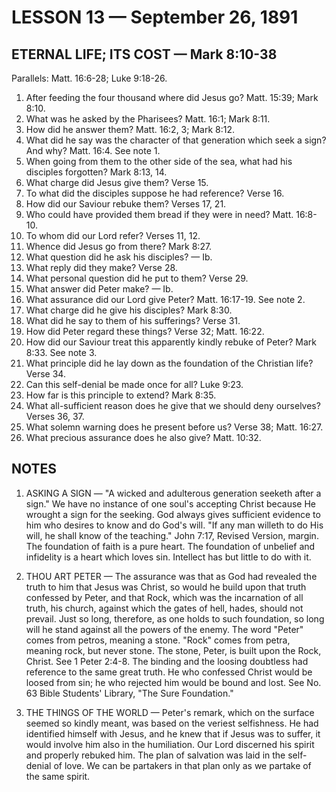# LESSON 13 — September 26, 1891

## ETERNAL LIFE; ITS COST — Mark 8:10-38

Parallels: Matt. 16:6-28; Luke 9:18-26.

1. After feeding the four thousand where did Jesus go? Matt. 15:39; Mark 8:10.
2. What was he asked by the Pharisees? Matt. 16:1; Mark 8:11.
3. How did he answer them? Matt. 16:2, 3; Mark 8:12.
4. What did he say was the character of that generation which seek a sign? And why? Matt. 16:4. See note 1.
5. When going from them to the other side of the sea, what had his disciples forgotten? Mark 8:13, 14.
6. What charge did Jesus give them? Verse 15.
7. To what did the disciples suppose he had reference? Verse 16.
8. How did our Saviour rebuke them? Verses 17, 21.
9. Who could have provided them bread if they were in need? Matt. 16:8-10.
10. To whom did our Lord refer? Verses 11, 12.
11. Whence did Jesus go from there? Mark 8:27.
12. What question did he ask his disciples? — Ib.
13. What reply did they make? Verse 28.
14. What personal question did he put to them? Verse 29.
15. What answer did Peter make? — Ib.
16. What assurance did our Lord give Peter? Matt. 16:17-19. See note 2.
17. What charge did he give his disciples? Mark 8:30.
18. What did he say to them of his sufferings? Verse 31.
19. How did Peter regard these things? Verse 32; Matt. 16:22.
20. How did our Saviour treat this apparently kindly rebuke of Peter? Mark 8:33. See note 3.
21. What principle did he lay down as the foundation of the Christian life? Verse 34.
22. Can this self-denial be made once for all? Luke 9:23.
23. How far is this principle to extend? Mark 8:35.
24. What all-sufficient reason does he give that we should deny ourselves? Verses 36, 37.
25. What solemn warning does he present before us? Verse 38; Matt. 16:27.
26. What precious assurance does he also give? Matt. 10:32.

## NOTES

1. ASKING A SIGN — "A wicked and adulterous generation seeketh after a sign." We have no instance of one soul's accepting Christ because He wrought a sign for the seeking. God always gives sufficient evidence to him who desires to know and do God's will. "If any man willeth to do His will, he shall know of the teaching." John 7:17, Revised Version, margin. The foundation of faith is a pure heart. The foundation of unbelief and infidelity is a heart which loves sin. Intellect has but little to do with it.

2. THOU ART PETER — The assurance was that as God had revealed the truth to him that Jesus was Christ, so would he build upon that truth confessed by Peter, and that Rock, which was the incarnation of all truth, his church, against which the gates of hell, hades, should not prevail. Just so long, therefore, as one holds to such foundation, so long will he stand against all the powers of the enemy. The word "Peter" comes from petros, meaning a stone. "Rock" comes from petra, meaning rock, but never stone. The stone, Peter, is built upon the Rock, Christ. See 1 Peter 2:4-8. The binding and the loosing doubtless had reference to the same great truth. He who confessed Christ would be loosed from sin; he who rejected him would be bound and lost. See No. 63 Bible Students' Library, "The Sure Foundation."

3. THE THINGS OF THE WORLD — Peter's remark, which on the surface seemed so kindly meant, was based on the veriest selfishness. He had identified himself with Jesus, and he knew that if Jesus was to suffer, it would involve him also in the humiliation. Our Lord discerned his spirit and properly rebuked him. The plan of salvation was laid in the self-denial of love. We can be partakers in that plan only as we partake of the same spirit.